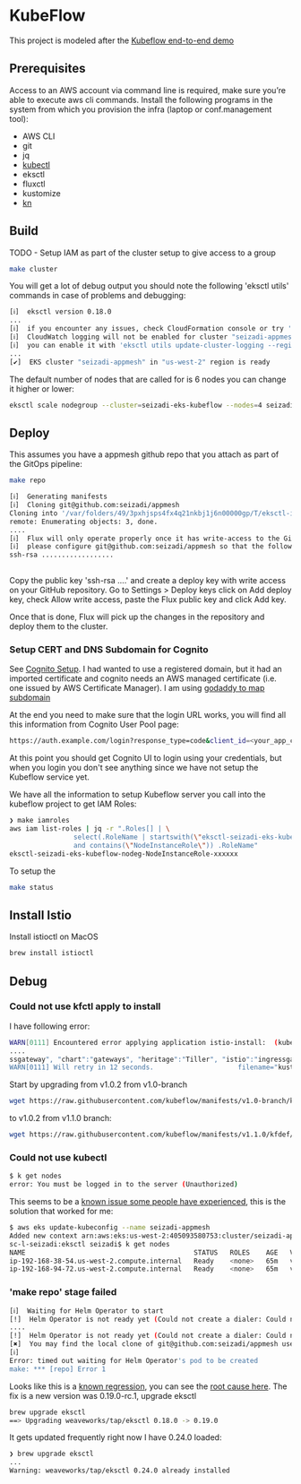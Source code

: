 # KubeFlow

This project is modeled after the 
[Kubeflow end-to-end demo](https://www.kubeflow.org/docs/aws/aws-e2e)

## Prerequisites
Access to an AWS account via command line is required, make sure you’re able 
to execute aws cli commands. Install the following programs in the system from which
you provision the infra (laptop or conf.management tool):
   
   * AWS CLI
   * git
   * jq
   * [kubectl](https://github.com/kubeflow/kfctl/releases/)
   * eksctl
   * fluxctl
   * kustomize
   * [kn](https://github.com/knative/homebrew-client)


## Build

TODO - Setup IAM as part of the cluster setup to give access to a group

```bash
make cluster
```

You will get a lot of debug output you should note the following 'eksctl utils' commands
in case of problems and debugging:
```bash
[ℹ]  eksctl version 0.18.0
...
[ℹ]  if you encounter any issues, check CloudFormation console or try 'eksctl utils describe-stacks --region=us-west-2 --cluster=seizadi-appmesh'
[ℹ]  CloudWatch logging will not be enabled for cluster "seizadi-appmesh" in "us-west-2"
[ℹ]  you can enable it with 'eksctl utils update-cluster-logging --region=us-west-2 --cluster=seizadi-appmesh'
...
[✔]  EKS cluster "seizadi-appmesh" in "us-west-2" region is ready
```

The default number of nodes that are called for is 6 nodes you can change it higher or lower:
```bash
eksctl scale nodegroup --cluster=seizadi-eks-kubeflow --nodes=4 seizadi-eks-kubeflow-ng
```

## Deploy
This assumes you have a appmesh github repo that you attach as part of the GitOps pipeline:
```bash
make repo
```
```bash
[ℹ]  Generating manifests
[ℹ]  Cloning git@github.com:seizadi/appmesh
Cloning into '/var/folders/49/3pxhjsps4fx4q21nkbj1j6n00000gp/T/eksctl-install-flux-clone-257687401'...
remote: Enumerating objects: 3, done.
....
[ℹ]  Flux will only operate properly once it has write-access to the Git repository
[ℹ]  please configure git@github.com:seizadi/appmesh so that the following Flux SSH public key has write access to it
ssh-rsa ..................
   
```
Copy the public key 'ssh-rsa ....' and create a deploy key with write access on your GitHub repository. 
Go to Settings > Deploy keys click on Add deploy key, check Allow write access, 
paste the Flux public key and click Add key.

Once that is done, Flux will pick up the changes in the repository and deploy them to the cluster.


### Setup CERT and DNS Subdomain for Cognito
See [Cognito Setup](https://www.kubeflow.org/docs/aws/aws-e2e/#cognito).
I had wanted to use a registered domain, but it had an imported certificate and cognito needs
an AWS managed certificate (i.e. one issued by AWS Certificate Manager).
I am using 
[godaddy to map subdomain](https://www.godaddy.com/help/add-an-ns-record-19212)

At the end you need to make sure that the login URL works,
you will find all this information from Cognito User Pool page:
```bash
https://auth.example.com/login?response_type=code&client_id=<your_app_client_id>&redirect_uri=<your_callback_url>
```
At this point you should get Cognito UI to login using your credentials, but when you login you don't see anything
since we have not setup the Kubeflow service yet.

We have all the information to setup Kubeflow server you call into the kubeflow project
to get IAM Roles:
```bash
❯ make iamroles
aws iam list-roles | jq -r ".Roles[] | \
                select(.RoleName | startswith(\"eksctl-seizadi-eks-kubeflow\") \
                and contains(\"NodeInstanceRole\")) .RoleName"
eksctl-seizadi-eks-kubeflow-nodeg-NodeInstanceRole-xxxxxx
```

To setup the 


```bash
make status
```

## Install Istio
Install istioctl on MacOS
```bash
brew install istioctl
```

## Debug
### Could not use kfctl apply to install
I have following error:
```bash
WARN[0111] Encountered error applying application istio-install:  (kubeflow.error): Code 500 with message: Apply.Run  Error [error when applying patch:
....
ssgateway", "chart":"gateways", "heritage":"Tiller", "istio":"ingressgateway", "release":"istio"}, MatchExpressions:[]v1.LabelSelectorRequirement(nil)}: field is immutable, error when creating "/tmp/kout925260150": admission webhook "validation.istio.io" denied the request: unrecognized type kubernetes, error when creating "/tmp/kout925260150": admission webhook "validation.istio.io" denied the request: unrecognized type logentry, error when creating "/tmp/kout925260150": admission webhook "validation.istio.io" denied the request: unrecognized type metric]  filename="kustomize/kustomize.go:202"
WARN[0111] Will retry in 12 seconds.                     filename="kustomize/kustomize.go:203"
```
Start by upgrading from v1.0.2 from v1.0-branch
```bash
wget https://raw.githubusercontent.com/kubeflow/manifests/v1.0-branch/kfdef/kfctl_aws_cognito.v1.0.2.yaml
```
to v1.0.2 from v1.1.0 branch:
```bash
wget https://raw.githubusercontent.com/kubeflow/manifests/v1.1.0/kfdef/kfctl_aws_cognito.v1.0.2.yaml
```

### Could not use kubectl
```bash
$ k get nodes
error: You must be logged in to the server (Unauthorized)
```
This seems to be a
[known issue some people have experienced](https://github.com/kubernetes-sigs/aws-iam-authenticator/issues/174), 
this is the solution that worked for me:
```bash
$ aws eks update-kubeconfig --name seizadi-appmesh
Added new context arn:aws:eks:us-west-2:405093580753:cluster/seizadi-appmesh to /Users/seizadi/.kube/config
sc-l-seizadi:eksctl seizadi$ k get nodes
NAME                                          STATUS   ROLES    AGE   VERSION
ip-192-168-38-54.us-west-2.compute.internal   Ready    <none>   65m   v1.15.11-eks-af3caf
ip-192-168-94-72.us-west-2.compute.internal   Ready    <none>   65m   v1.15.11-eks-af3caf
```

### 'make repo' stage failed
```bash
[ℹ]  Waiting for Helm Operator to start
[!]  Helm Operator is not ready yet (Could not create a dialer: Could not get pod name: Could not find pod for selector: labels "name in (flux-helm-operator)"), retrying ...
....
[!]  Helm Operator is not ready yet (Could not create a dialer: Could not get pod name: Could not find pod for selector: labels "name in (flux-helm-operator)"), retrying ...
[✖]  You may find the local clone of git@github.com:seizadi/appmesh used by eksctl at /var/folders/49/3pxhjsps4fx4q21nkbj1j6n00000gp/T/eksctl-install-flux-clone-257687401
[ℹ]  
Error: timed out waiting for Helm Operator's pod to be created
make: *** [repo] Error 1
```

Looks like this is a [known regression](https://github.com/weaveworks/eksctl/issues/2118),
you can see the [root cause here](https://github.com/weaveworks/eksctl/pull/2117).
The fix is a new version was 0.19.0-rc.1, upgrade eksctl
```bash
brew upgrade eksctl
==> Upgrading weaveworks/tap/eksctl 0.18.0 -> 0.19.0 
``` 
It gets updated frequently right now I have 0.24.0 loaded:
```bash
❯ brew upgrade eksctl
...
Warning: weaveworks/tap/eksctl 0.24.0 already installed
```
